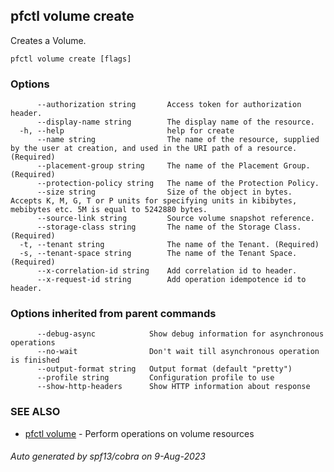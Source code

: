 ## pfctl volume create

Creates a Volume.

```
pfctl volume create [flags]
```

### Options

```
      --authorization string       Access token for authorization header.
      --display-name string        The display name of the resource.
  -h, --help                       help for create
      --name string                The name of the resource, supplied by the user at creation, and used in the URI path of a resource. (Required)
      --placement-group string     The name of the Placement Group. (Required)
      --protection-policy string   The name of the Protection Policy.
      --size string                Size of the object in bytes. Accepts K, M, G, T or P units for specifying units in kibibytes, mebibytes etc. 5M is equal to 5242880 bytes.
      --source-link string         Source volume snapshot reference.
      --storage-class string       The name of the Storage Class. (Required)
  -t, --tenant string              The name of the Tenant. (Required)
  -s, --tenant-space string        The name of the Tenant Space. (Required)
      --x-correlation-id string    Add correlation id to header.
      --x-request-id string        Add operation idempotence id to header.
```

### Options inherited from parent commands

```
      --debug-async            Show debug information for asynchronous operations
      --no-wait                Don't wait till asynchronous operation is finished
      --output-format string   Output format (default "pretty")
      --profile string         Configuration profile to use
      --show-http-headers      Show HTTP information about response
```

### SEE ALSO

* [pfctl volume](pfctl_volume.md)	 - Perform operations on volume resources

###### Auto generated by spf13/cobra on 9-Aug-2023
